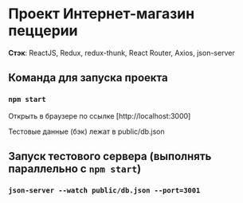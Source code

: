 # Проект Интернет-магазин пеццерии

**Стэк**: ReactJS, Redux, redux-thunk, React Router, Axios, json-server

## Команда для запуска проекта

### `npm start`

Открыть в браузере по ссылке [http://localhost:3000]

Тестовые данные (бэк) лежат в public/db.json

## Запуск тестового сервера (выполнять параллельно с `npm start`)

### `json-server --watch public/db.json --port=3001`